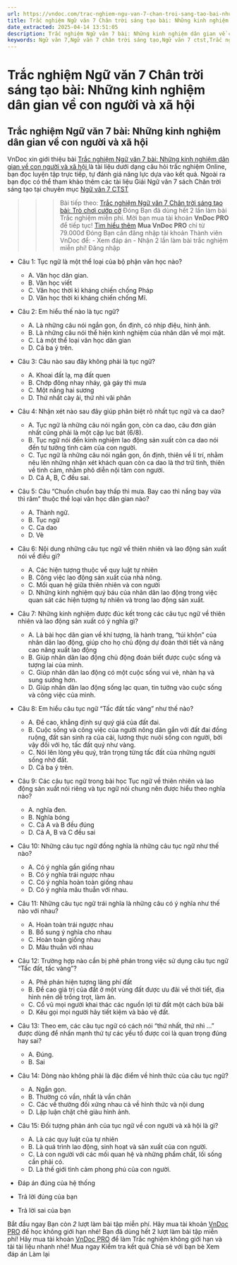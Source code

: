 ```yaml
---
url: https://vndoc.com/trac-nghiem-ngu-van-7-chan-troi-sang-tao-bai-nhung-kinh-nghiem-dan-gian-ve-con-nguoi-va-xa-hoi-329539
title: Trắc nghiệm Ngữ văn 7 Chân trời sáng tạo bài: Những kinh nghiệm dân gian về con người và xã hội - VnDoc.com
date_extracted: 2025-04-14 13:51:05
description: Trắc nghiệm Ngữ văn 7 bài: Những kinh nghiệm dân gian về con người và xã hội CTST bao gồm các câu hỏi trắc nghiệm môn Ngữ văn 7 có đáp án, mời các em vào luyện tập.
keywords: Ngữ văn 7,Ngữ văn 7 chân trời sáng tạo,Ngữ văn 7 ctst,Trắc nghiệm Ngữ văn 7,bài Những kinh nghiệm dân gian về con người và xã hội,Ngữ văn lớp 7,trắc nghiệm Ngữ văn 7 bài Những kinh nghiệm dân gian về con người và xã hội,Văn 7 chân trời sáng tạo
---
```


# Trắc nghiệm Ngữ văn 7 Chân trời sáng tạo bài: Những kinh nghiệm dân gian về con người và xã hội
## **Trắc nghiệm Ngữ văn 7 bài: Những kinh nghiệm dân gian về con người và xã hội**
VnDoc xin giới thiệu bài [Trắc nghiệm Ngữ văn 7 bài: Những kinh nghiệm dân gian về con người và xã hội ](<https://vndoc.com/trac-nghiem-ngu-van-7-chan-troi-sang-tao-bai-nhung-kinh-nghiem-dan-gian-ve-con-nguoi-va-xa-hoi-329539>)là tài liệu dưới dạng câu hỏi trắc nghiệm Online, bạn đọc luyện tập trực tiếp, tự đánh giá năng lực dựa vào kết quả. Ngoài ra bạn đọc có thể tham khảo thêm các tài liệu Giải Ngữ văn 7 sách Chân trời sáng tạo tại chuyên mục [Ngữ văn 7 CTST](<https://vndoc.com/ngu-van-7-ctst-tap1>)
>>> Bài tiếp theo: [Trắc nghiệm Ngữ văn 7 Chân trời sáng tạo bài: Trò chơi cướp cờ](<https://vndoc.com/trac-nghiem-ngu-van-7-chan-troi-sang-tao-bai-tro-choi-cuop-co-329543>)
Đóng
Bạn đã dùng hết 2 lần làm bài Trắc nghiệm miễn phí. Mời bạn mua tài khoản **VnDoc PRO** để tiếp tục\! [Tìm hiểu thêm](</pro>)
**Mua VnDoc PRO** chỉ từ 79.000đ
Đóng
Bạn cần đăng nhập tài khoản Thành viên VnDoc để:
\- Xem đáp án
\- Nhận 2 lần làm bài trắc nghiệm miễn phí\!
Đăng nhập 
  * Câu 1: Tục ngữ là một thể loại của bộ phận văn học nào?
    * A. Văn học dân gian.
    * B. Văn học viết
    * C. Văn học thời kì kháng chiến chống Pháp
    * D. Văn học thời kì kháng chiến chống Mĩ.
  * Câu 2: Em hiểu thế nào là tục ngữ?
    * A. Là những câu nói ngắn gọn, ổn định, có nhịp điệu, hình ảnh.
    * B. Là những câu nói thể hiện kinh nghiệm của nhân dân về mọi mặt.
    * C. Là một thể loại văn học dân gian
    * D. Cả ba ý trên.
  * Câu 3: Câu nào sau đây không phải là tục ngữ?
    * A. Khoai đất lạ, mạ đất quen
    * B. Chớp đông nhay nháy, gà gáy thì mưa
    * C. Một nắng hai sương
    * D. Thứ nhất cày ải, thứ nhì vãi phân
  * Câu 4: Nhận xét nào sau đây giúp phân biệt rõ nhất tục ngữ và ca dao?
    * A. Tục ngữ là những câu nói ngắn gọn, còn ca dao, câu đơn giản nhất cũng phải là một cặp lục bát \(6/8\).
    * B. Tục ngữ nói đến kinh nghiệm lao động sản xuất còn ca dao nói đến tư tưởng tình cảm của con người.
    * C. Tục ngữ là những câu nói ngắn gọn, ổn định, thiên về lí trí, nhằm nêu lên những nhận xét khách quan còn ca dao là thơ trữ tình, thiên về tình cảm, nhằm phô diễn nội tâm con người.
    * D. Cả A, B, C đều sai.
  * Câu 5: Câu “Chuồn chuồn bay thấp thì mưa. Bay cao thì nắng bay vừa thì râm” thuộc thể loại văn học dân gian nào?
    * A. Thành ngữ.
    * B. Tục ngữ
    * C. Ca dao
    * D. Vè
  * Câu 6: Nội dung những câu tục ngữ về thiên nhiên và lao động sản xuất nói về điều gì?
    * A. Các hiện tượng thuộc về quy luật tự nhiên
    * B. Công việc lao động sản xuất của nhà nông.
    * C. Mối quan hệ giữa thiên nhiên và con người
    * D. Những kinh nghiệm quý báu của nhân dân lao động trong việc quan sát các hiện tượng tự nhiên và trong lao động sản xuất.
  * Câu 7: Những kinh nghiệm được đúc kết trong các câu tục ngữ về thiên nhiên và lao động sản xuất có ý nghĩa gì?
    * A. Là bài học dân gian về khí tượng, là hành trang, “túi khôn” của nhân dân lao động, giúp cho họ chủ động dự đoán thời tiết và nâng cao năng xuất lao động
    * B. Giúp nhân dân lao động chủ động đoán biết được cuộc sống và tượng lai của mình.
    * C. Giúp nhân dân lao động có một cuộc sống vui vẻ, nhàn hạ và sung sướng hơn.
    * D. Giúp nhân dân lao động sống lạc quan, tin tưởng vào cuộc sống và công việc của mình.
  * Câu 8: Em hiểu câu tục ngữ “Tấc đất tấc vàng” như thế nào?
    * A. Đề cao, khẳng định sự quý giá của đất đai.
    * B. Cuộc sống và công việc của người nông dân gắn với đất đai đồng ruộng, đất sản sinh ra của cải, lương thực nuôi sống con người, bởi vậy đối với họ, tấc đất quý như vàng.
    * C. Nói lên lòng yêu quý, trân trọng từng tấc đất của những người sống nhờ đất.
    * D. Cả ba ý trên.
  * Câu 9: Các câu tục ngữ trong bài học Tục ngữ về thiên nhiên và lao động sản xuất nói riêng và tục ngữ nói chung nên được hiểu theo nghĩa nào?
    * A. nghĩa đen.
    * B. Nghĩa bóng
    * C. Cả A và B đều đúng
    * D. Cả A, B và C đều sai
  * Câu 10: Những câu tục ngữ đồng nghĩa là những câu tục ngữ như thế nào?
    * A. Có ý nghĩa gần giống nhau
    * B. Có ý nghĩa trái ngược nhau
    * C. Có ý nghĩa hoàn toàn giống nhau
    * D. Có ý nghĩa mâu thuẫn với nhau.
  * Câu 11: Những câu tục ngữ trái nghĩa là những câu có ý nghĩa như thế nào với nhau?
    * A. Hoàn toàn trái ngược nhau
    * B. Bổ sung ý nghĩa cho nhau
    * C. Hoàn toàn giống nhau
    * D. Mâu thuẫn với nhau
  * Câu 12: Trường hợp nào cần bị phê phán trong việc sử dụng câu tục ngữ “Tấc đất, tấc vàng”?
    * A. Phê phán hiện tượng lãng phí đất
    * B. Đề cao giá trị của đất ở một vùng đất được ưu đãi về thời tiết, địa hình nên dễ trồng trọt, làm ăn.
    * C. Cổ vũ mọi người khai thác các nguồn lợi từ đất một cách bừa bãi
    * D. Kêu gọi mọi người hãy tiết kiệm và bảo vệ đất.
  * Câu 13: Theo em, các câu tục ngữ có cách nói “thứ nhất, thứ nhì …” được dùng để nhấn mạnh thứ tự các yếu tố được coi là quan trọng đúng hay sai?
    * A. Đúng.
    * B. Sai
  * Câu 14: Dòng nào không phải là đặc điểm về hình thức của câu tục ngữ?
    * A. Ngắn gọn.
    * B. Thường có vần, nhất là vần chân
    * C. Các vế thường đối xứng nhau cả về hình thức và nội dung
    * D. Lập luận chặt chẽ giàu hình ảnh.
  * Câu 15: Đối tượng phản ánh của tục ngữ về con người và xã hội là gì?
    * A. Là các quy luật của tự nhiên
    * B. Là quá trình lao động, sinh hoạt và sản xuất của con người.
    * C. Là con người với các mối quan hệ và những phẩm chất, lối sống cần phải có.
    * D. Là thế giới tình cảm phong phú của con người.

  * Đáp án đúng của hệ thống
  * Trả lời đúng của bạn
  * Trả lời sai của bạn

Bắt đầu ngay
Bạn còn _2_ lượt làm bài tập miễn phí. Hãy mua tài khoản [VnDoc PRO](</pro>) để học không giới hạn nhé\!  Bạn đã dùng hết 2 lượt làm bài tập miễn phí\! Hãy mua tài khoản [VnDoc PRO](</pro>) để làm Trắc nghiệm không giới hạn và tải tài liệu nhanh nhé\!  Mua ngay
Kiểm tra kết quả Chia sẻ với bạn bè Xem đáp án Làm lại

